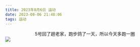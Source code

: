 ```yaml
---
title: 2023年8月6日 运动
date: 2023-08-06 21:48:06
tags: 运动
---
```


<link rel="stylesheet" href="/../css/images.css">
<link rel="stylesheet" href="/../css/center.css">

<center class="middle">5号回了趟老家，跑步鸽了一天，所以今天多跑一圈</center>
<img class="exercise" src="/../images/exercise/2023-08-06.jpg"></img>